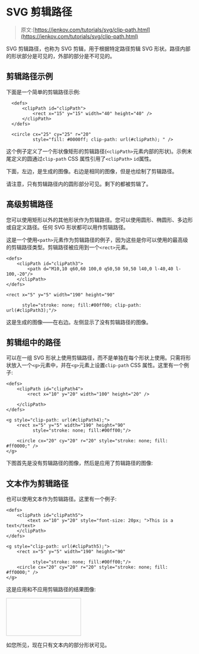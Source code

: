 # SVG 剪辑路径

> 原文:[https://jenkov.com/tutorials/svg/clip-path.html](https://jenkov.com/tutorials/svg/clip-path.html)

SVG 剪辑路径，也称为 SVG 剪辑，用于根据特定路径剪辑 SVG 形状。路径内部的形状部分是可见的，外部的部分是不可见的。

## 剪辑路径示例

下面是一个简单的剪辑路径示例:

```
  <defs>
      <clipPath id="clipPath">
          <rect x="15" y="15" width="40" height="40" />
      </clipPath>
  </defs>

  <circle cx="25" cy="25" r="20"
          style="fill: #0000ff; clip-path: url(#clipPath); " />

```

这个例子定义了一个形状像矩形的剪辑路径(`<clipPath>`元素内部的形状)。示例末尾定义的圆通过`clip-path` CSS 属性引用了`<clipPath>` `id`属性。

下面，左边，是生成的图像。右边是相同的图像，但是也绘制了剪辑路径。

请注意，只有剪辑路径内的圆形部分可见。剩下的都被剪辑了。

## 高级剪辑路径

您可以使用矩形以外的其他形状作为剪辑路径。您可以使用圆形、椭圆形、多边形或自定义路径。任何 SVG 形状都可以用作剪辑路径。

这是一个使用`<path>`元素作为剪辑路径的例子，因为这些是你可以使用的最高级的剪辑路径类型。剪辑路径被应用到一个`<rect>`元素。

```
<defs>
    <clipPath id="clipPath3">
        <path d="M10,10 q60,60 100,0 q50,50 50,50 l40,0 l-40,40 l-100,-20"/>
    </clipPath>
</defs>

<rect x="5" y="5" width="190" height="90"

      style="stroke: none; fill:#00ff00; clip-path: url(#clipPath3);"/>

```

这是生成的图像——在右边。左侧显示了没有剪辑路径的图像。

## 剪辑组中的路径

可以在一组 SVG 形状上使用剪辑路径，而不是单独在每个形状上使用。只需将形状放入一个`<g>`元素中，并在`<g>`元素上设置`clip-path` CSS 属性。这里有一个例子:

```
<defs>
    <clipPath id="clipPath4">
        <rect x="10" y="20" width="100" height="20" />

    </clipPath>
</defs>

<g style="clip-path: url(#clipPath4);">
    <rect x="5" y="5" width="190" height="90"
          style="stroke: none; fill:#00ff00;"/>

    <circle cx="20" cy="20" r="20" style="stroke: none; fill: #ff0000;" />
</g>    

```

下图首先是没有剪辑路径的图像，然后是应用了剪辑路径的图像:

## 文本作为剪辑路径

也可以使用文本作为剪辑路径。这里有一个例子:

```
<defs>
    <clipPath id="clipPath5">
        <text x="10" y="20" style="font-size: 20px; ">This is a text</text>
    </clipPath>
</defs>

<g style="clip-path: url(#clipPath5);">
    <rect x="5" y="5" width="190" height="90"

          style="stroke: none; fill:#00ff00;"/>
    <circle cx="20" cy="20" r="20" style="stroke: none; fill: #ff0000;" />
</g>

```

这是应用和不应用剪辑路径的结果图像:

<svg width="200" height="100" style="border: 1px solid #cccccc;"><defs><clippath id="clipPath5"><text x="10" y="20" style="font-size: 20px; ">This is a text</text></clippath></defs></svg>

如您所见，现在只有文本内的部分形状可见。